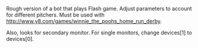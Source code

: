 Rough version of a bot that plays Flash game.
Adjust parameters to account for different pitchers.
Must be used with http://www.y8.com/games/winnie_the_poohs_home_run_derby.

Also, looks for secondary monitor. For single monitors, change devices[1] to devices[0].
